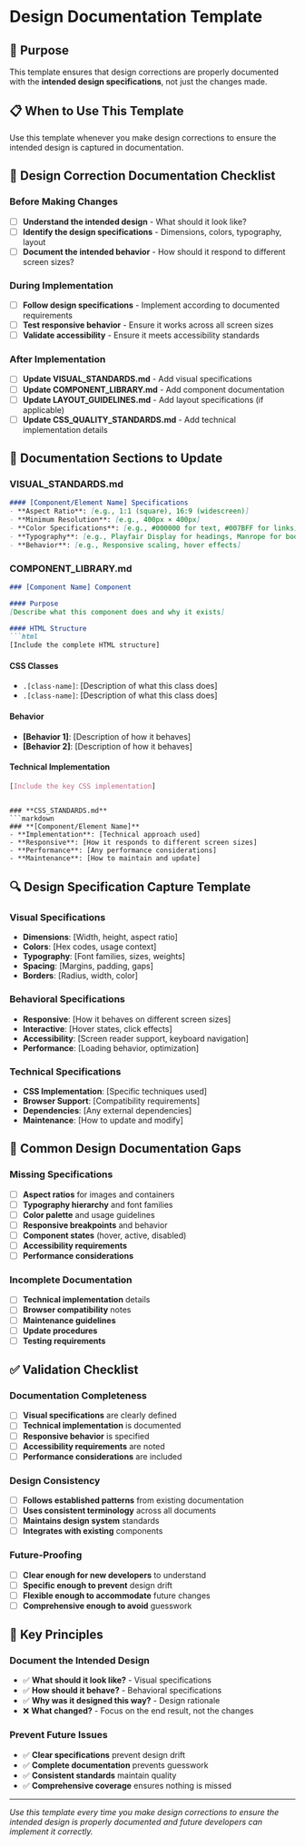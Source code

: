 # Design Documentation Template

## 🎯 **Purpose**
This template ensures that design corrections are properly documented with the **intended design specifications**, not just the changes made.

## 📋 **When to Use This Template**
Use this template whenever you make design corrections to ensure the intended design is captured in documentation.

## 🎨 **Design Correction Documentation Checklist**

### **Before Making Changes**
- [ ] **Understand the intended design** - What should it look like?
- [ ] **Identify the design specifications** - Dimensions, colors, typography, layout
- [ ] **Document the intended behavior** - How should it respond to different screen sizes?

### **During Implementation**
- [ ] **Follow design specifications** - Implement according to documented requirements
- [ ] **Test responsive behavior** - Ensure it works across all screen sizes
- [ ] **Validate accessibility** - Ensure it meets accessibility standards

### **After Implementation**
- [ ] **Update VISUAL_STANDARDS.md** - Add visual specifications
- [ ] **Update COMPONENT_LIBRARY.md** - Add component documentation
- [ ] **Update LAYOUT_GUIDELINES.md** - Add layout specifications (if applicable)
- [ ] **Update CSS_QUALITY_STANDARDS.md** - Add technical implementation details

## 📝 **Documentation Sections to Update**

### **VISUAL_STANDARDS.md**
```markdown
#### [Component/Element Name] Specifications
- **Aspect Ratio**: [e.g., 1:1 (square), 16:9 (widescreen)]
- **Minimum Resolution**: [e.g., 400px × 400px]
- **Color Specifications**: [e.g., #000000 for text, #007BFF for links]
- **Typography**: [e.g., Playfair Display for headings, Manrope for body]
- **Behavior**: [e.g., Responsive scaling, hover effects]
```

### **COMPONENT_LIBRARY.md**
```markdown
### [Component Name] Component

#### Purpose
[Describe what this component does and why it exists]

#### HTML Structure
```html
[Include the complete HTML structure]
```

#### CSS Classes
- `.[class-name]`: [Description of what this class does]
- `.[class-name]`: [Description of what this class does]

#### Behavior
- **[Behavior 1]**: [Description of how it behaves]
- **[Behavior 2]**: [Description of how it behaves]

#### Technical Implementation
```css
[Include the key CSS implementation]
```
```

### **CSS_STANDARDS.md**
```markdown
### **[Component/Element Name]**
- **Implementation**: [Technical approach used]
- **Responsive**: [How it responds to different screen sizes]
- **Performance**: [Any performance considerations]
- **Maintenance**: [How to maintain and update]
```

## 🔍 **Design Specification Capture Template**

### **Visual Specifications**
- **Dimensions**: [Width, height, aspect ratio]
- **Colors**: [Hex codes, usage context]
- **Typography**: [Font families, sizes, weights]
- **Spacing**: [Margins, padding, gaps]
- **Borders**: [Radius, width, color]

### **Behavioral Specifications**
- **Responsive**: [How it behaves on different screen sizes]
- **Interactive**: [Hover states, click effects]
- **Accessibility**: [Screen reader support, keyboard navigation]
- **Performance**: [Loading behavior, optimization]

### **Technical Specifications**
- **CSS Implementation**: [Specific techniques used]
- **Browser Support**: [Compatibility requirements]
- **Dependencies**: [Any external dependencies]
- **Maintenance**: [How to update and modify]

## 🚨 **Common Design Documentation Gaps**

### **Missing Specifications**
- [ ] **Aspect ratios** for images and containers
- [ ] **Typography hierarchy** and font families
- [ ] **Color palette** and usage guidelines
- [ ] **Responsive breakpoints** and behavior
- [ ] **Component states** (hover, active, disabled)
- [ ] **Accessibility requirements**
- [ ] **Performance considerations**

### **Incomplete Documentation**
- [ ] **Technical implementation** details
- [ ] **Browser compatibility** notes
- [ ] **Maintenance guidelines**
- [ ] **Update procedures**
- [ ] **Testing requirements**

## ✅ **Validation Checklist**

### **Documentation Completeness**
- [ ] **Visual specifications** are clearly defined
- [ ] **Technical implementation** is documented
- [ ] **Responsive behavior** is specified
- [ ] **Accessibility requirements** are noted
- [ ] **Performance considerations** are included

### **Design Consistency**
- [ ] **Follows established patterns** from existing documentation
- [ ] **Uses consistent terminology** across all documents
- [ ] **Maintains design system** standards
- [ ] **Integrates with existing** components

### **Future-Proofing**
- [ ] **Clear enough for new developers** to understand
- [ ] **Specific enough to prevent** design drift
- [ ] **Flexible enough to accommodate** future changes
- [ ] **Comprehensive enough to avoid** guesswork

## 🎯 **Key Principles**

### **Document the Intended Design**
- ✅ **What should it look like?** - Visual specifications
- ✅ **How should it behave?** - Behavioral specifications  
- ✅ **Why was it designed this way?** - Design rationale
- ❌ **What changed?** - Focus on the end result, not the changes

### **Prevent Future Issues**
- ✅ **Clear specifications** prevent design drift
- ✅ **Complete documentation** prevents guesswork
- ✅ **Consistent standards** maintain quality
- ✅ **Comprehensive coverage** ensures nothing is missed

---

*Use this template every time you make design corrections to ensure the intended design is properly documented and future developers can implement it correctly.*
